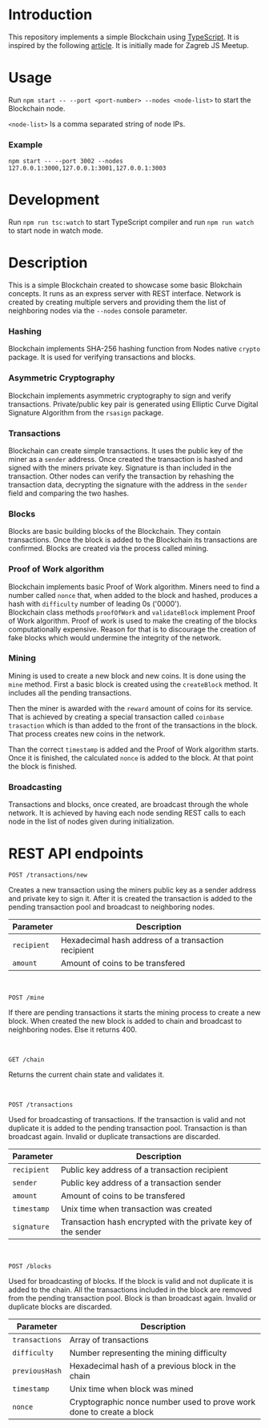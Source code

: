 # Introduction
This repository implements a simple Blockchain using [TypeScript](https://www.typescriptlang.org). It is inspired by the following [article](https://hackernoon.com/learn-Blockchains-by-building-one-117428612f46). It is initially made for Zagreb JS Meetup.

# Usage
Run `npm start -- --port <port-number> --nodes <node-list>` to start the Blockchain node.

`<node-list>` Is a comma separated string of node IPs.

### Example

`npm start -- --port 3002 --nodes 127.0.0.1:3000,127.0.0.1:3001,127.0.0.1:3003`

# Development
Run `npm run tsc:watch` to start TypeScript compiler and run `npm run watch` to start node in watch mode.

# Description
This is a simple Blockchain created to showcase some basic Blokchain concepts. It runs as an express server with REST interface.
Network is created by creating multiple servers and providing them the list of neighboring nodes via the `--nodes` console parameter.

### Hashing
Blockchain implements SHA-256 hashing function from Nodes native `crypto` package. It is used for verifying transactions and blocks.

### Asymmetric Cryptography
Blockchain implements asymmetric cryptography to sign and verify transactions. Private/public key pair is generated using Elliptic Curve Digital Signature Algorithm from the `rsasign` package.

### Transactions
Blockchain can create simple transactions. It uses the public key of the miner as a `sender` address. Once created the transaction is hashed and signed with the miners private key. Signature is than included in the transaction.
Other nodes can verify the transaction by rehashing the transaction data, decrypting the signature with the address in the `sender` field and comparing the two hashes.

### Blocks
Blocks are basic building blocks of the Blockchain. They contain transactions. Once the block is added to the Blockchain its transactions are confirmed. Blocks are created via the process called mining.

### Proof of Work algorithm
Blockchain implements basic Proof of Work algorithm. Miners need to find a number called `nonce` that, when added to the block and hashed, produces a hash with `difficulty` number of leading 0s ('0000').  
Blockchain class methods `proofOfWork` and `validateBlock` implement Proof of Work algorithm.
Proof of work is used to make the creating of the blocks computationally expensive. Reason for that is to discourage the creation of fake blocks which would undermine the integrity of the network.

### Mining
Mining is used to create a new block and new coins. It is done using the `mine` method.
First a basic block is created using the `createBlock` method. It includes all the pending transactions.

Then the miner is awarded with the `reward` amount of coins for its service. That is achieved by creating a special transaction called `coinbase trasaction` which is than added to the front of the transactions in the block. That process creates new coins in the network.

Than the correct `timestamp` is added and the Proof of Work algorithm starts. Once it is finished, the calculated `nonce` is added to the block. At that point the block is finished.

### Broadcasting
Transactions and blocks, once created, are broadcast through the whole network. It is achieved by having each node sending REST calls to each node in the list of nodes given during initialization.

# REST API endpoints

```
POST /transactions/new
```
Creates a new transaction using the miners public key as a sender address and private key to sign it. After it is created the transaction is added to the pending transaction pool and broadcast to neighboring nodes.

| Parameter | Description |
|-----------|-------------|
| `recipient` | Hexadecimal hash address of a transaction recipient |
| `amount` | Amount of coins to be transfered |

<br/>

```
POST /mine
```
If there are pending transactions it starts the mining process to create a new block. When created the new block is added to chain and broadcast to neighboring nodes. Else it returns 400.

<br/>

```
GET /chain
```
Returns the current chain state and validates it.

<br/>

```
POST /transactions
```
Used for broadcasting of transactions. If the transaction is valid and not duplicate it is added to the pending transaction pool. Transaction is than broadcast again. Invalid or duplicate transactions are discarded.

| Parameter | Description |
|-----------|-------------|
| `recipient` | Public key address of a transaction recipient |
| `sender` | Public key address of a transaction sender |
| `amount` | Amount of coins to be transfered |
| `timestamp` | Unix time when transaction was created |
| `signature` | Transaction hash encrypted with the private key of the sender |

<br/>

```
POST /blocks
```
Used for broadcasting of blocks. If the block is valid and not duplicate it is added to the chain. All the transactions included in the block are removed from the pending transaction pool. Block is than broadcast again. Invalid or duplicate blocks are discarded.

| Parameter | Description |
|-----------|-------------|
| `transactions` | Array of transactions |
| `difficulty` | Number representing the mining difficulty |
| `previousHash` | Hexadecimal hash of a previous block in the chain |
| `timestamp` | Unix time when block was mined |
| `nonce` | Cryptographic nonce number used to prove work done to create a block |

<br/>

